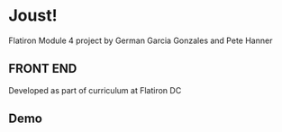 # Joust!

Flatiron Module 4 project by German Garcia Gonzales and Pete Hanner

## FRONT END

Developed as part of curriculum at Flatiron DC

## Demo